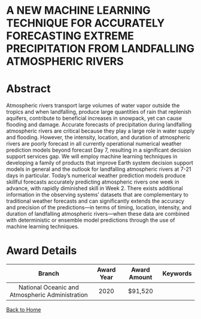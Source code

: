 
A NEW MACHINE LEARNING TECHNIQUE FOR ACCURATELY FORECASTING EXTREME PRECIPITATION FROM LANDFALLING ATMOSPHERIC RIVERS
=====================================================================================================================

# Abstract


Atmospheric rivers transport large volumes of water vapor outside the tropics and when landfalling, produce large quantities of rain that replenish aquifers, contribute to beneficial increases in snowpack, yet can cause flooding and damage. Accurate forecasts of precipitation during landfalling atmospheric rivers are critical because they play a large role in water supply and flooding. However, the intensity, location, and duration of atmospheric rivers are poorly forecast in all currently operational numerical weather prediction models beyond forecast Day 7, resulting in a significant decision support services gap. We will employ machine learning techniques in developing a family of products that improve Earth system decision support models in general and the outlook for landfalling atmospheric rivers at 7-21 days in particular. Today’s numerical weather prediction models produce skillful forecasts accurately predicting atmospheric rivers one week in advance, with rapidly diminished skill in Week 2. There exists additional information in the observing systems’ datasets that are complementary to traditional weather forecasts and can significantly extends the accuracy and precision of the predictions—in terms of timing, location, intensity, and duration of landfalling atmospheric rivers—when these data are combined with deterministic or ensemble model predictions through the use of machine learning techniques.  

# Award Details

|Branch|Award Year|Award Amount|Keywords|
| :---: | :---: | :---: | :---: |
|National Oceanic and Atmospheric Administration|2020|$91,520||
  
  


[Back to Home](https://github.com/chrischow/dod_sbir_awards/Reports/CC/#833)